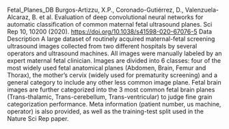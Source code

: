 Fetal_Planes_DB
Burgos-Artizzu, X.P., Coronado-Gutiérrez, D., Valenzuela-Alcaraz, B. et al. Evaluation of deep convolutional neural networks for automatic classification of common maternal fetal ultrasound planes. Sci Rep 10, 10200 (2020). https://doi.org/10.1038/s41598-020-67076-5
Data Description
A large dataset of routinely acquired maternal-fetal screening ultrasound images collected from two different hospitals by several operators and ultrasound machines. 
All images were manually labeled by an expert maternal fetal clinician. Images are divided into 6 classes: four of the most widely used fetal anatomical planes (Abdomen, Brain, Femur and Thorax), the mother’s cervix (widely used for prematurity screening) and a general category to include any other less common image plane. 
Fetal brain images are further categorized into the 3 most common fetal brain planes (Trans-thalamic, Trans-cerebellum, Trans-ventricular) to judge fine grain categorization performance. 
Meta information (patient number, us machine, operator) is also provided, as well as the training-test split used in the Nature Sci Rep paper.
